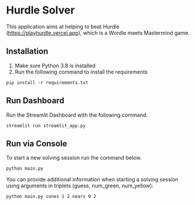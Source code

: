 # Hurdle Solver 
This application aims at helping to beat Hurdle (https://playhurdle.vercel.app), which is a Wordle meets Mastermind game.

## Installation
1. Make sure Python 3.8 is installed
2. Run the following command to install the requirements
```shell script
pip install -r requirements.txt
```

## Run Dashboard
Run the Streamlit Dashboard with the following command. 

```shell script
streamlit run streamlit_app.py
```

## Run via Console
To start a new solving session run the command below.
```shell script
python main.py
```
You can provide additional information when starting a solving session using arguments in triplets (guess, num_green, num_yellow):
```shell script
python main.py cones 1 2 nears 0 2
```
